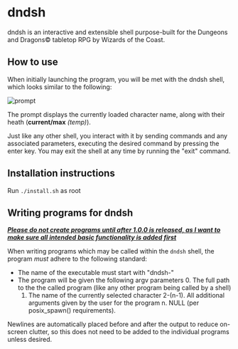 # dndsh

dndsh is an interactive and extensible shell purpose-built for the Dungeons and Dragons© tabletop RPG by Wizards of the Coast.

## How to use

When initially launching the program, you will be met with the dndsh shell, which looks similar to the following:

![prompt](https://imgur.com/YY66YSC.png)

The prompt displays the currently loaded character name, along with their heath (**current/max** *(temp)*).

Just like any other shell, you interact with it by sending commands and any associated parameters, executing the desired command by pressing the enter key. You may exit the shell at any time by running the "exit" command.

## Installation instructions

Run `./install.sh` as root

## Writing programs for dndsh

<ins>***Please do not create programs until after 1.0.0 is released, as I want to make sure all intended basic functionality is added first***</ins>

When writing programs which may be called within the `dndsh` shell, the program *must* adhere to the following standard:
- The name of the executable must start with "dndsh-"
- The program will be given the following argv parameters
  0. The full path to the the called program (like any other program being called by a shell)
  1. The name of the currently selected character
  2-(n-1). All additional arguments given by the user for the program
  n. NULL (per posix_spawn() requirements).

Newlines are automatically placed before and after the output to reduce on-screen clutter, so this does not need to be added to the individual programs unless desired.
